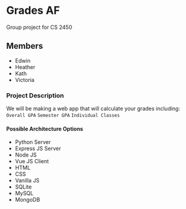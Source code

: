 # Grades AF
Group project for CS 2450

## Members
- Edwin
- Heather
- Kath
- Victoria

### Project Description
We will be making a web app that will calculate your grades including:
`Overall GPA`
`Semester GPA`
`Individual Classes`

#### Possible Architecture Options
- Python Server
- Express JS Server
- Node JS
- Vue JS Client
- HTML
- CSS
- Vanilla JS
- SQLite
- MySQL
- MongoDB


